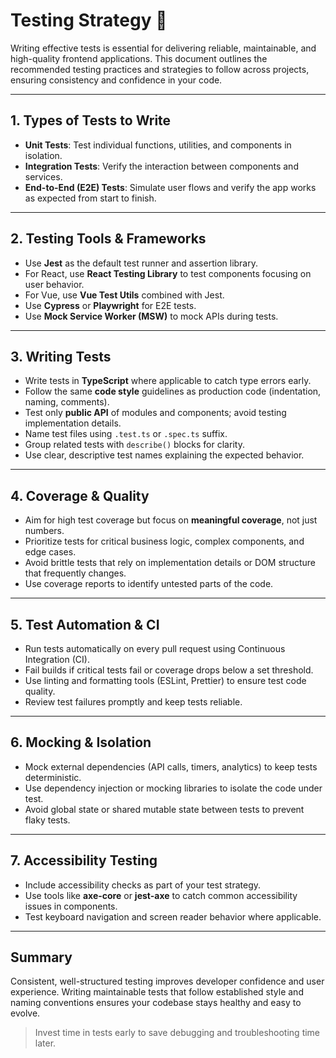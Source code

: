 # Testing Strategy 🧪

Writing effective tests is essential for delivering reliable, maintainable, and high-quality frontend applications. This document outlines the recommended testing practices and strategies to follow across projects, ensuring consistency and confidence in your code.

---

## 1. Types of Tests to Write

- **Unit Tests**: Test individual functions, utilities, and components in isolation.
- **Integration Tests**: Verify the interaction between components and services.
- **End-to-End (E2E) Tests**: Simulate user flows and verify the app works as expected from start to finish.

---

## 2. Testing Tools & Frameworks

- Use **Jest** as the default test runner and assertion library.
- For React, use **React Testing Library** to test components focusing on user behavior.
- For Vue, use **Vue Test Utils** combined with Jest.
- Use **Cypress** or **Playwright** for E2E tests.
- Use **Mock Service Worker (MSW)** to mock APIs during tests.

---

## 3. Writing Tests

- Write tests in **TypeScript** where applicable to catch type errors early.
- Follow the same **code style** guidelines as production code (indentation, naming, comments).
- Test only **public API** of modules and components; avoid testing implementation details.
- Name test files using `.test.ts` or `.spec.ts` suffix.
- Group related tests with `describe()` blocks for clarity.
- Use clear, descriptive test names explaining the expected behavior.

---

## 4. Coverage & Quality

- Aim for high test coverage but focus on **meaningful coverage**, not just numbers.
- Prioritize tests for critical business logic, complex components, and edge cases.
- Avoid brittle tests that rely on implementation details or DOM structure that frequently changes.
- Use coverage reports to identify untested parts of the code.

---

## 5. Test Automation & CI

- Run tests automatically on every pull request using Continuous Integration (CI).
- Fail builds if critical tests fail or coverage drops below a set threshold.
- Use linting and formatting tools (ESLint, Prettier) to ensure test code quality.
- Review test failures promptly and keep tests reliable.

---

## 6. Mocking & Isolation

- Mock external dependencies (API calls, timers, analytics) to keep tests deterministic.
- Use dependency injection or mocking libraries to isolate the code under test.
- Avoid global state or shared mutable state between tests to prevent flaky tests.

---

## 7. Accessibility Testing

- Include accessibility checks as part of your test strategy.
- Use tools like **axe-core** or **jest-axe** to catch common accessibility issues in components.
- Test keyboard navigation and screen reader behavior where applicable.

---

## Summary

Consistent, well-structured testing improves developer confidence and user experience. Writing maintainable tests that follow established style and naming conventions ensures your codebase stays healthy and easy to evolve.

> Invest time in tests early to save debugging and troubleshooting time later.